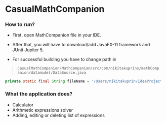 # CasualMathCompanion

### How to run?

- First, open MathCompanion file in your IDE.
- After that, you will have to download/add JavaFX-11 framework and JUnit Jupiter 5.

- For successful building you have to change path in
> `CasualMathCompanion/MathCompanion/src/com/nikitakuprins/mathCompanion/datamodel/DataSource.java`

```java 
private static final String fileName = "/Users/nikitakuprin/IdeaProjects/MathCompanion/src/data.txt";
```

### What the application does?

- Calculator
- Arithmetic expressions solver
- Adding, editing or deleting list of expressions
